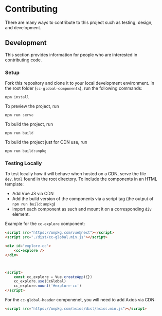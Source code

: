 # Contributing
There are many ways to contribute to this project such as testing, design, and development.

## Development
This section provides information for people who are interested in contributing code.

### Setup
Fork this repository and clone it to your local development environment. 
In the root folder (`cc-global-components`), run the following commands:
```npm
npm install
```
To preview the project, run
```npm
npm run serve
```
To build the project, run
```npm
npm run build
```
To build the project just for CDN use, run
```npm
npm run build:unpkg
```

### Testing Locally
To test locally how it will behave when hosted on a CDN, serve the file `dev.html` found in the root directory.
To include the components in an HTML template:
- Add Vue JS via CDN
- Add the build version of the components via a script tag (the output of `npm run build:unpkg`)
- Import each component as such and mount it on a corresponding `div` element. 
  
Example for the `cc-explore` component:
  ```html
  <script src="https://unpkg.com/vue@next"></script>
  <script src="./dist/cc-global.min.js"></script>
  
  <div id="explore-cc">
      <cc-explore />
  </div>

  

  <script>
      const cc_explore = Vue.createApp({})
      cc_explore.use(CcGlobal)
      cc_explore.mount('#explore-cc')
  </script>
  ```
For the `cc-global-header` componenet, you will need to add Axios via CDN:
```html
<script src="https://unpkg.com/axios/dist/axios.min.js"></script>
```
